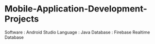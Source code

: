 # Mobile-Application-Development-Projects
Software : Android Studio
Language : Java
Database : Firebase Realtime Database
